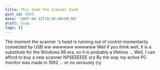 ```yaml
---
title: This time the scanner died
post_id: 3563
date: '2007-04-12T18:50:00+09:00'
draft: true
tags: []
---
```


The moment the scanner 's head is running out of control momentarily connected by USB ww wwwwww wwwwww Well if you think well, it is a substitute for the Windows 98 era, so it is probably a lifetime ... Well, I can afford to buy a new scanner NPSEEEEEE orz By the way my active PC monitor was made in 1992 ... or no seriously (ry
